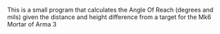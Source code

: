 This is a small program that calculates the Angle Of Reach (degrees and mils) given the distance and height difference from a target for the Mk6 Mortar of Arma 3
